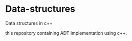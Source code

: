 # Data-structures
Data structures in c++

this repository containing ADT implementation using c++. 
